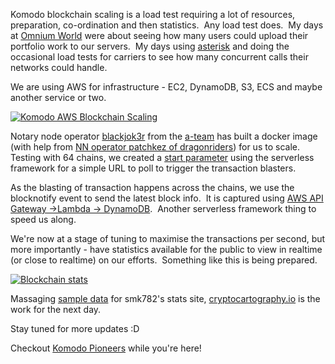 
Komodo blockchain scaling is a load test requiring a lot of resources, preparation, co-ordination and then statistics.  Any load test does.  My days at [Omnium World](http://omniumworld.com/) were about seeing how many users could upload their portfolio work to our servers.  My days using [asterisk](https://asterisk.org) and doing the occasional load tests for carriers to see how many concurrent calls their networks could handle.

We are using AWS for infrastructure - EC2, DynamoDB, S3, ECS and maybe another service or two.

[![Komodo AWS Blockchain Scaling](https://i.mylomylo.com/wp-content/uploads/2018/06/Komodo-Scalability-Solutions-Architecture-1024x613.png)](https://i.mylomylo.com/wp-content/uploads/2018/06/Komodo-Scalability-Solutions-Architecture.png)

Notary node operator [blackjok3r](https://github.com/blackjok3rtt/) from the [a-team](https://github.com/KomodoPlatform/NotaryNodes/tree/master/proposals/a-team) has built a docker image (with help from [NN operator patchkez of dragonriders](https://github.com/KomodoPlatform/NotaryNodes/tree/master/proposals/patchkez)) for us to scale.  Testing with 64 chains, we created a [start parameter](https://github.com/imylomylo/komodo-aws-blast-control) using the serverless framework for a simple URL to poll to trigger the transaction blasters.

As the blasting of transaction happens across the chains, we use the blocknotify event to send the latest block info.  It is captured using [AWS API Gateway ->Lambda -> DynamoDB](https://github.com/imylomylo/scaletest-blocknotify).  Another serverless framework thing to speed us along.

We're now at a stage of tuning to maximise the transactions per second, but more importantly - have statistics available for the public to view in realtime (or close to realtime) on our efforts.  Something like this is being prepared.

[![Blockchain stats](https://i.mylomylo.com/wp-content/uploads/2018/06/crypto-cartography-1024x942.png)](https://i.mylomylo.com/wp-content/uploads/2018/06/crypto-cartography.png)

Massaging [sample data](https://s3-ap-southeast-2.amazonaws.com/kmd-scaling/sorted.csv) for smk782's stats site, [cryptocartography.io](http://cryptocartography.io/) is the work for the next day.

Stay tuned for more updates :D

Checkout [Komodo Pioneers](https://komodopioneers.com) while you're here!


